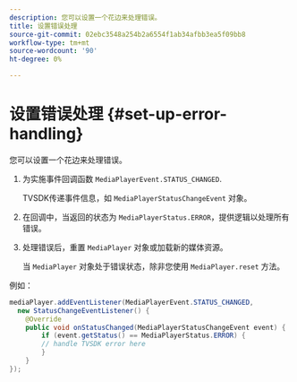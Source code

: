 ```yaml
---
description: 您可以设置一个花边来处理错误。
title: 设置错误处理
source-git-commit: 02ebc3548a254b2a6554f1ab34afbb3ea5f09bb8
workflow-type: tm+mt
source-wordcount: '90'
ht-degree: 0%

---
```


# 设置错误处理 {#set-up-error-handling}

您可以设置一个花边来处理错误。

1. 为实施事件回调函数 `MediaPlayerEvent.STATUS_CHANGED`.

   TVSDK传递事件信息，如 `MediaPlayerStatusChangeEvent` 对象。
1. 在回调中，当返回的状态为 `MediaPlayerStatus.ERROR`，提供逻辑以处理所有错误。
1. 处理错误后，重置 `MediaPlayer` 对象或加载新的媒体资源。

   当 `MediaPlayer` 对象处于错误状态，除非您使用 `MediaPlayer.reset` 方法。

<!--<a id="example_E74BB605ED08450295B8902F1E4BB8F5"></a>-->

例如：

```java
mediaPlayer.addEventListener(MediaPlayerEvent.STATUS_CHANGED,  
  new StatusChangeEventListener() { 
    @Override 
    public void onStatusChanged(MediaPlayerStatusChangeEvent event) { 
        if (event.getStatus() == MediaPlayerStatus.ERROR) { 
        // handle TVSDK error here 
        } 
    } 
});
```

